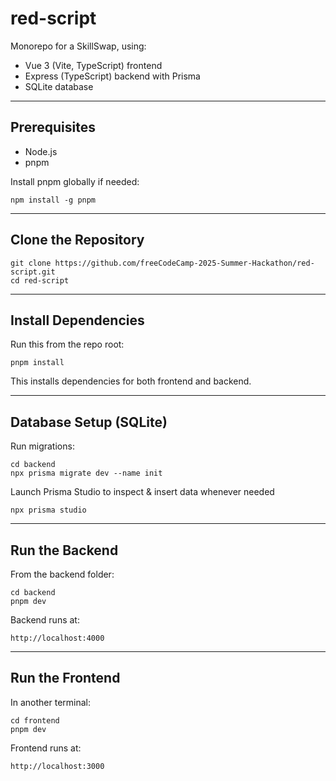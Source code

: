 # red-script

Monorepo for a SkillSwap, using:

- Vue 3 (Vite, TypeScript) frontend
- Express (TypeScript) backend with Prisma
- SQLite database

---

## Prerequisites

- Node.js
- pnpm

Install pnpm globally if needed:

    npm install -g pnpm

---

## Clone the Repository

    git clone https://github.com/freeCodeCamp-2025-Summer-Hackathon/red-script.git
    cd red-script

---

## Install Dependencies

Run this from the repo root:

    pnpm install

This installs dependencies for both frontend and backend.

---

## Database Setup (SQLite)

Run migrations:

    cd backend
    npx prisma migrate dev --name init


Launch Prisma Studio to inspect & insert data whenever needed

    npx prisma studio

---

## Run the Backend

From the backend folder:

    cd backend
    pnpm dev

Backend runs at:

    http://localhost:4000

---

## Run the Frontend

In another terminal:

    cd frontend
    pnpm dev

Frontend runs at:

    http://localhost:3000